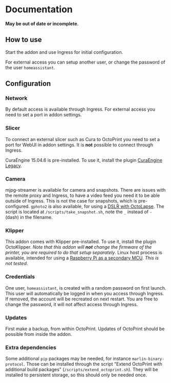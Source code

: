 # Documentation

**May be out of date or incomplete.**

## How to use

Start the addon and use Ingress for initial configuration.

For external access you can setup another user, or change the password of the user `homeassistant`.

## Configuration

### Network

By default access is available through Ingress. For external access you need to set a port in addon settings.

### Slicer

To connect an external slicer such as Cura to OctoPrint you need to set a port for WebUI in addon settings. It is **not** possible to connect through Ingress.

CuraEngine 15.04.6 is pre-installed. To use it, install the plugin [CuraEngine Legacy](https://plugins.octoprint.org/plugins/curalegacy/).

### Camera

mjpg-streamer is available for camera and snapshots. There are issues with the remote proxy and Ingress, to have a video feed you need it to be able outside of Ingress. This is not the case for snapshots, which is pre-configured.
`gphoto2` is also available, for using a [DSLR with OctoLapse](https://github.com/FormerLurker/Octolapse/wiki/V0.4---Configuring-a-DSLR). The script is located at `/scripts/take_snapshot.sh`, note the `_` instead of `-` (dash) in the filename.

### Klipper

This addon comes with Klipper pre-installed. To use it, install the plugin OctoKlipper. *Note that this addon will **not** change the firmware of the printer, you are required to do that setup separately*.
Linux host process is available, intended for using a [Raspberry Pi as a secondary MCU](https://www.klipper3d.org/RPi_microcontroller.html). *This is not tested*.

### Credentials

One user, `homeassistant`, is created with a random password on first launch. This user will automatically be logged in when you access through Ingress. If removed, the account will be recreated on next restart. You are free to change the password, it will not affect access through Ingress.

### Updates

First make a backup, from within OctoPrint.
Updates of OctoPrint should be possible from inside the addon.

### Extra dependencies

Some additional `pip` packages may be needed, for instance `marlin-binary-protocol`. Those can be installed through the script "Extend OctoPrint with additional build packages" (`/scripts/extend_octoprint.sh`). They will be installed to persistent storage, so this should only be needed once.